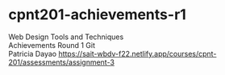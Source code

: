 # cpnt201-achievements-r1
Web Design Tools and Techniques\
Achievements Round 1 Git\
Patricia Dayao
https://sait-wbdv-f22.netlify.app/courses/cpnt-201/assessments/assignment-3